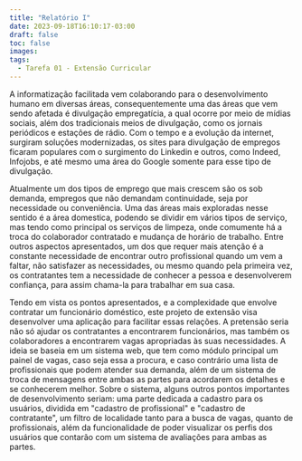```yaml
---
title: "Relatório I"
date: 2023-09-18T16:10:17-03:00
draft: false
toc: false
images:
tags:
  - Tarefa 01 - Extensão Curricular
---
```


A informatização facilitada vem colaborando para o desenvolvimento humano em diversas áreas, consequentemente uma das áreas que vem sendo afetada é divulgação empregatícia, a qual ocorre por meio de mídias sociais, além dos tradicionais meios de divulgação, como os jornais periódicos e estações de rádio. Com o tempo e a evolução da internet, surgiram soluções modernizadas, os sites para divulgação de empregos ficaram populares com o surgimento do Linkedin e outros, como Indeed, Infojobs, e até mesmo uma área do Google somente para esse tipo de divulgação.

Atualmente um dos tipos de emprego que mais crescem são os sob demanda, empregos que não demandam continuidade, seja por necessidade ou conveniência. Uma das áreas mais exploradas nesse sentido é a área domestica, podendo se dividir em vários tipos de serviço, mas tendo como principal os serviços de limpeza, onde comumente há a troca do colaborador contratado e mudança de horário de trabalho. Entre outros aspectos apresentados, um dos que requer mais atenção é a constante necessidade de encontrar outro profissional quando um vem a faltar, não satisfazer as necessidades, ou mesmo quando pela primeira vez, os contratantes tem a necessidade de conhecer a pessoa e desenvolverem confiança, para assim chama-la para trabalhar em sua casa.

Tendo em vista os pontos apresentados, e a complexidade que envolve contratar um funcionário doméstico, este projeto de extensão visa desenvolver uma aplicação para facilitar essas relações. A pretensão seria não só ajudar os contratantes a encontrarem funcionários, mas também os colaboradores a encontrarem vagas apropriadas às suas necessidades. A ideia se baseia em um sistema web, que tem como módulo principal um painel de vagas, caso seja essa a procura, e caso contrário uma lista de profissionais que podem atender sua demanda, além de um sistema de troca de mensagens entre ambas as partes para acordarem os detalhes e se conhecerem melhor.
Sobre o sistema, alguns outros pontos importantes de desenvolvimento seriam: uma parte dedicada a cadastro para os usuários, dividida em "cadastro de profissional" e "cadastro de contratante", um filtro de localidade tanto para a busca de vagas, quanto de profissionais, além da funcionalidade de poder visualizar os perfis dos usuários que contarão com um sistema de avaliações para ambas as partes.